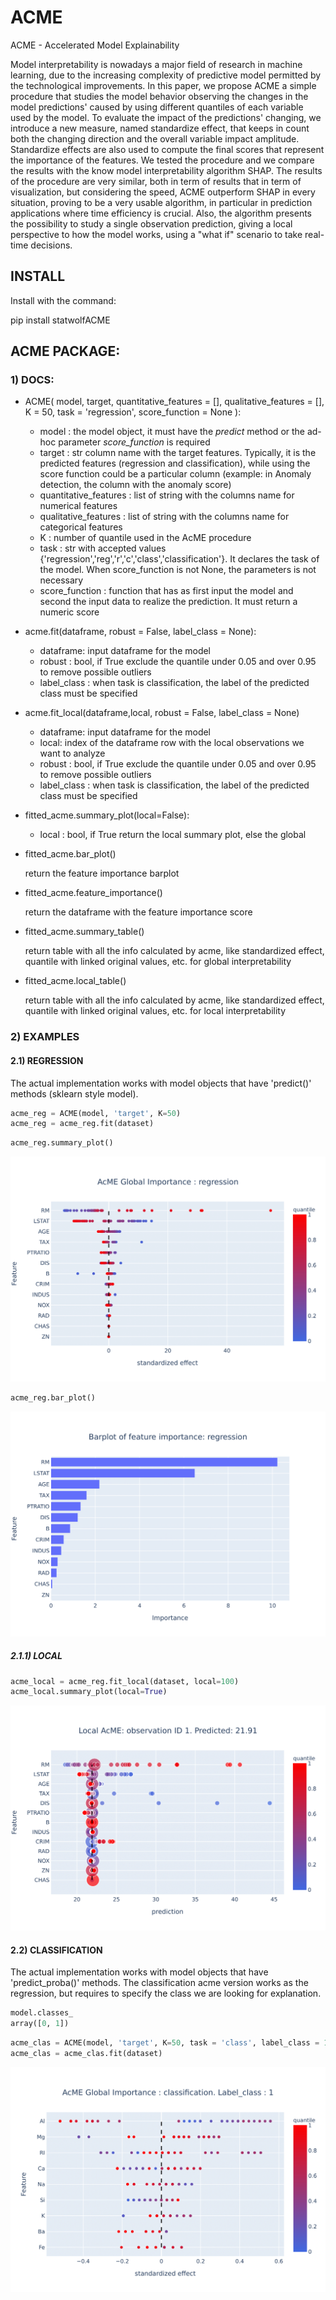 # ACME
ACME - Accelerated Model Explainability 


Model interpretability is nowadays a major field of research in machine learning, due to the increasing complexity of predictive model permitted by the technological improvements. In this paper, we propose ACME a simple procedure that studies the model behavior observing the changes in the model predictions' caused by using different quantiles of each variable used by the model.  To evaluate the impact of the predictions' changing, we introduce a new measure, named standardize effect, that keeps in count both the changing direction and the overall variable impact amplitude. Standardize effects are also used to compute the final scores that represent the importance of the features. We tested the procedure and we compare the results with the know model interpretability algorithm SHAP. The results of the procedure are very similar, both in term of results that in term of visualization, but considering the speed, ACME outperform SHAP in every situation, proving to be a very usable algorithm, in particular in prediction applications where time efficiency is crucial. Also, the algorithm presents the possibility to study a single observation prediction, giving a local perspective to how the model works, using a "what if" scenario to take real-time decisions.

## INSTALL 
Install with the command:

pip install statwolfACME

## ACME PACKAGE:

### 1) DOCS:

- ACME( model, target, quantitative_features = [], qualitative_features = [], K = 50, task = 'regression', score_function = None ):
    - model : the model object, it must have the *predict* method or the ad-hoc parameter *score_function* is required
    - target : str column name with the target features. Typically, it is the predicted features (regression and classification), while using the score function could be a particular column (example: in Anomaly detection, the column with the anomaly score)
    - quantitative_features :  list of string with the columns name for numerical features
    - qualitative_features : list of string with the columns name for categorical features
    - K : number of quantile used in the AcME procedure
    - task :  str with accepted values {'regression','reg','r','c','class','classification'}. It declares the task of the model. When score_function is not None, the parameters is not necessary
    - score_function : function that has as first input the model and second the input data to realize the prediction. It must return a numeric score

- acme.fit(dataframe, robust = False, label_class = None):
    - dataframe: input dataframe for the model
    - robust : bool, if True exclude the quantile under 0.05 and over 0.95 to remove possible outliers
    - label_class : when task is classification, the label of the predicted class must be specified

- acme.fit_local(dataframe,local, robust = False, label_class = None)
    - dataframe: input dataframe for the model
    - local: index of the dataframe row with the local observations we want to analyze 
    - robust : bool, if True exclude the quantile under 0.05 and over 0.95 to remove possible outliers
    - label_class : when task is classification, the label of the predicted class must be specified

- fitted_acme.summary_plot(local=False):
    - local : bool, if True return the local summary plot, else the global

- fitted_acme.bar_plot()

    return the feature importance barplot

- fitted_acme.feature_importance()

    return the dataframe with the feature importance score

- fitted_acme.summary_table()

    return table with all the info calculated by acme, like standardized effect, quantile with linked original values, etc. for global interpretability

- fitted_acme.local_table()

    return table with all the info calculated by acme, like standardized effect, quantile with linked original values, etc. for local interpretability

### 2) EXAMPLES

#### 2.1) REGRESSION 

The actual implementation works with model objects that have 'predict()' methods (sklearn style model).

``` python
acme_reg = ACME(model, 'target', K=50)
acme_reg = acme_reg.fit(dataset) 
```

``` python
acme_reg.summary_plot()
```

![ACME summary plot](image/readme/reg.png)

``` python
acme_reg.bar_plot()
```

![ACME bar plot](image/readme/bar.png)

##### 2.1.1) LOCAL

``` python
acme_local = acme_reg.fit_local(dataset, local=100)
acme_local.summary_plot(local=True)
```

![ACME local plot](image/readme/local.png)

#### 2.2) CLASSIFICATION

The actual implementation works with model objects that have 'predict_proba()' methods.
The classification acme version works as the regression, but requires to specify the class we are looking for explanation.

``` python
model.classes_
array([0, 1])
```

``` python
acme_clas = ACME(model, 'target', K=50, task = 'class', label_class = 1 )
acme_clas = acme_clas.fit(dataset) 
```

![ACME clas plot](image/readme/class.png)